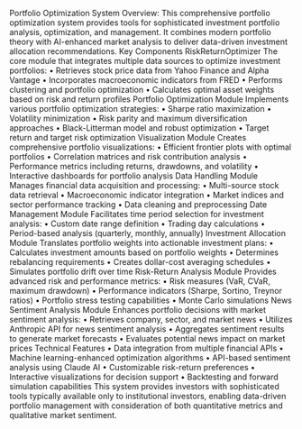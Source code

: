 Portfolio Optimization System
Overview:
This comprehensive portfolio optimization system provides tools for sophisticated investment portfolio analysis, optimization, and management. It combines modern portfolio theory with AI-enhanced market analysis to deliver data-driven investment allocation recommendations.
Key Components
RiskReturnOptimizer
The core module that integrates multiple data sources to optimize investment portfolios:
•	Retrieves stock price data from Yahoo Finance and Alpha Vantage
•	Incorporates macroeconomic indicators from FRED
•	Performs clustering and portfolio optimization
•	Calculates optimal asset weights based on risk and return profiles
Portfolio Optimization Module
Implements various portfolio optimization strategies:
•	Sharpe ratio maximization
•	Volatility minimization
•	Risk parity and maximum diversification approaches
•	Black-Litterman model and robust optimization
•	Target return and target risk optimization
Visualization Module
Creates comprehensive portfolio visualizations:
•	Efficient frontier plots with optimal portfolios
•	Correlation matrices and risk contribution analysis
•	Performance metrics including returns, drawdowns, and volatility
•	Interactive dashboards for portfolio analysis
Data Handling Module
Manages financial data acquisition and processing:
•	Multi-source stock data retrieval
•	Macroeconomic indicator integration
•	Market indices and sector performance tracking
•	Data cleaning and preprocessing
Date Management Module
Facilitates time period selection for investment analysis:
•	Custom date range definition
•	Trading day calculations
•	Period-based analysis (quarterly, monthly, annually)
Investment Allocation Module
Translates portfolio weights into actionable investment plans:
•	Calculates investment amounts based on portfolio weights
•	Determines rebalancing requirements
•	Creates dollar-cost averaging schedules
•	Simulates portfolio drift over time
Risk-Return Analysis Module
Provides advanced risk and performance metrics:
•	Risk measures (VaR, CVaR, maximum drawdown)
•	Performance indicators (Sharpe, Sortino, Treynor ratios)
•	Portfolio stress testing capabilities
•	Monte Carlo simulations
News Sentiment Analysis Module
Enhances portfolio decisions with market sentiment analysis:
•	Retrieves company, sector, and market news
•	Utilizes Anthropic API for news sentiment analysis
•	Aggregates sentiment results to generate market forecasts
•	Evaluates potential news impact on market prices
Technical Features
•	Data integration from multiple financial APIs
•	Machine learning-enhanced optimization algorithms
•	API-based sentiment analysis using Claude AI
•	Customizable risk-return preferences
•	Interactive visualizations for decision support
•	Backtesting and forward simulation capabilities
This system provides investors with sophisticated tools typically available only to institutional investors, enabling data-driven portfolio management with consideration of both quantitative metrics and qualitative market sentiment.

